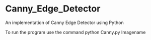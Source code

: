 # Canny_Edge_Detector
An implementation of Canny Edge Detector using Python

To run the program use the command
python Canny.py Imagename
